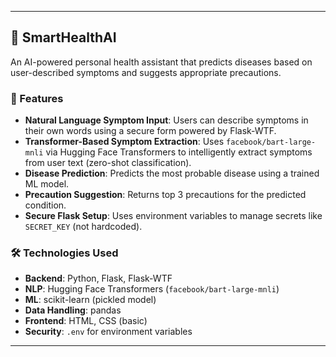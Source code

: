 
---

## 🧠 SmartHealthAI

An AI-powered personal health assistant that predicts diseases based on user-described symptoms and suggests appropriate precautions.

### 🚀 Features

* **Natural Language Symptom Input**: Users can describe symptoms in their own words using a secure form powered by Flask-WTF.
* **Transformer-Based Symptom Extraction**: Uses `facebook/bart-large-mnli` via Hugging Face Transformers to intelligently extract symptoms from user text (zero-shot classification).
* **Disease Prediction**: Predicts the most probable disease using a trained ML model.
* **Precaution Suggestion**: Returns top 3 precautions for the predicted condition.
* **Secure Flask Setup**: Uses environment variables to manage secrets like `SECRET_KEY` (not hardcoded).

### 🛠️ Technologies Used

* **Backend**: Python, Flask, Flask-WTF
* **NLP**: Hugging Face Transformers (`facebook/bart-large-mnli`)
* **ML**: scikit-learn (pickled model)
* **Data Handling**: pandas
* **Frontend**: HTML, CSS (basic)
* **Security**: `.env` for environment variables

---
